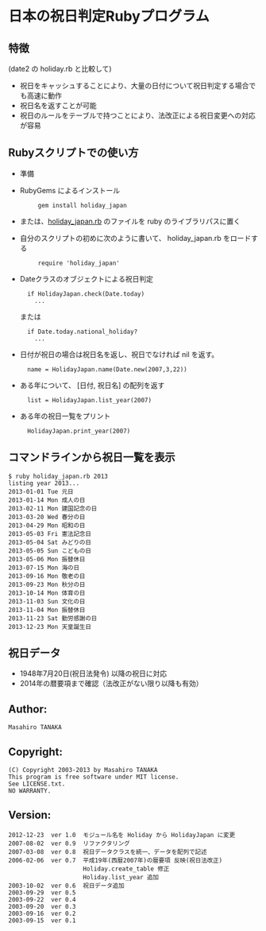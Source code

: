 # 日本の祝日判定Rubyプログラム

## 特徴
(date2 の holiday.rb と比較して)
* 祝日をキャッシュすることにより、大量の日付について祝日判定する場合でも高速に動作
* 祝日名を返すことが可能
* 祝日のルールをテーブルで持つことにより、法改正による祝日変更への対応が容易

## Rubyスクリプトでの使い方

* 準備

 * RubyGems によるインストール

            gem install holiday_japan

 * または、[holiday_japan.rb](https://github.com/masa16/holiday_japan/blob/master/lib/holiday_japan.rb) 
   のファイルを ruby のライブラリパスに置く
 * 自分のスクリプトの初めに次のように書いて、 holiday_japan.rb をロードする

            require 'holiday_japan'

* Dateクラスのオブジェクトによる祝日判定

        if HolidayJapan.check(Date.today)
          ...

  または

        if Date.today.national_holiday?
          ...

* 日付が祝日の場合は祝日名を返し、祝日でなければ nil を返す。

        name = HolidayJapan.name(Date.new(2007,3,22))

* ある年について、 [日付, 祝日名] の配列を返す

        list = HolidayJapan.list_year(2007)

* ある年の祝日一覧をプリント

        HolidayJapan.print_year(2007)

## コマンドラインから祝日一覧を表示

	$ ruby holiday_japan.rb 2013
	listing year 2013...
	2013-01-01 Tue 元日
	2013-01-14 Mon 成人の日
	2013-02-11 Mon 建国記念の日
	2013-03-20 Wed 春分の日
	2013-04-29 Mon 昭和の日
	2013-05-03 Fri 憲法記念日
	2013-05-04 Sat みどりの日
	2013-05-05 Sun こどもの日
	2013-05-06 Mon 振替休日
	2013-07-15 Mon 海の日
	2013-09-16 Mon 敬老の日
	2013-09-23 Mon 秋分の日
	2013-10-14 Mon 体育の日
	2013-11-03 Sun 文化の日
	2013-11-04 Mon 振替休日
	2013-11-23 Sat 勤労感謝の日
	2013-12-23 Mon 天皇誕生日

##  祝日データ

* 1948年7月20日(祝日法発令) 以降の祝日に対応
* 2014年の暦要項まで確認（法改正がない限り以降も有効）

## Author:
    Masahiro TANAKA

## Copyright:
    (C) Copyright 2003-2013 by Masahiro TANAKA
    This program is free software under MIT license.
    See LICENSE.txt.
    NO WARRANTY.

## Version:
    2012-12-23  ver 1.0  モジュール名を Holiday から HolidayJapan に変更
    2007-08-02  ver 0.9  リファクタリング
    2007-03-08  ver 0.8  祝日データクラスを統一、データを配列で記述
    2006-02-06  ver 0.7  平成19年(西暦2007年)の暦要項 反映(祝日法改正)
                         Holiday.create_table 修正
                         Holiday.list_year 追加
    2003-10-02  ver 0.6  祝日データ追加
    2003-09-29  ver 0.5
    2003-09-22  ver 0.4
    2003-09-20  ver 0.3
    2003-09-16  ver 0.2
    2003-09-15  ver 0.1

